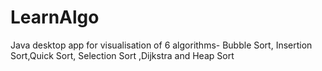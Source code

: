# LearnAlgo
Java desktop app for visualisation of 6 algorithms- Bubble Sort, Insertion Sort,Quick Sort, Selection Sort ,Dijkstra and Heap Sort
